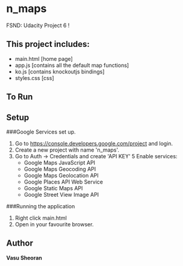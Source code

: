 # n_maps
FSND: Udacity Project 6 !

## This project includes:
- main.html   	[home page]
- app.js  	  	[contains all the default map functions]
- ko.js 		[contains knockoutjs bindings]
- styles.css 	[css]

## To Run


## Setup

###Google Services set up.
1. Go to https://console.developers.google.com/project and login.
2. Create a new project with name 'n_maps'.
3. Go to Auth -> Credentials and create 'API KEY'
5  Enable services:
	- Google Maps JavaScript API
	- Google Maps Geocoding API
	- Google Maps Geolocation API
	- Google Places API Web Service
	- Google Static Maps API
	- Google Street View Image API

###Running the application

1. Right click main.html
2. Open in your favourite browser.

## Author
**Vasu Sheoran**